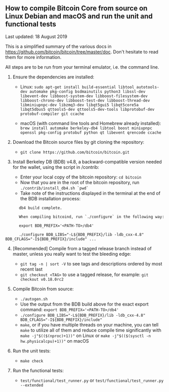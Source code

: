 How to compile Bitcoin Core from source on Linux Debian and macOS and run the unit and functional tests
-------------------------------------------------------------------------------------------------------
Last updated: 18 August 2019

This is a simplified summary of the various docs in https://github.com/bitcoin/bitcoin/tree/master/doc. Don't hesitate to read them for more information.

All steps are to be run from your terminal emulator, i.e. the command line.

1. Ensure the dependencies are installed:

    - Linux: `sudo apt-get install build-essential libtool autotools-dev automake pkg-config bsdmainutils python3 libssl-dev libevent-dev libboost-system-dev libboost-filesystem-dev libboost-chrono-dev libboost-test-dev libboost-thread-dev libminiupnpc-dev libzmq3-dev libqt5gui5 libqt5core5a libqt5dbus5 qttools5-dev qttools5-dev-tools libprotobuf-dev protobuf-compiler git ccache`

    - macOS (with command line tools and Homebrew already installed): `brew install automake berkeley-db4 libtool boost miniupnpc openssl pkg-config protobuf python qt libevent qrencode ccache`

2. Download the Bitcoin source files by git cloning the repository:
    - `git clone https://github.com/bitcoin/bitcoin.git`

3. Install Berkeley DB (BDB) v4.8, a backward-compatible version needed for the wallet, using the script in /contrib:
    - Enter your local copy of the bitcoin repository: `cd bitcoin`
    - Now that you are in the root of the bitcoin repository, run ``./contrib/install_db4.sh `pwd` ``
    - Take note of the instructions displayed in the terminal at the end of the BDB installation process:
```
      db4 build complete.

      When compiling bitcoind, run `./configure` in the following way:

      export BDB_PREFIX='<PATH-TO>/db4'

      ./configure BDB_LIBS="-L${BDB_PREFIX}/lib -ldb_cxx-4.8" BDB_CFLAGS="-I${BDB_PREFIX}/include" ...
```

4. [Recommended] Compile from a tagged release branch instead of master, unless you really want to test the bleeding edge:
    - `git tag -n | sort -V` to see tags and descriptions ordered by most recent last
    - `git checkout <TAG>` to use a tagged release, for example: `git checkout v0.18.0rc2`

5. Compile Bitcoin from source:
    - `./autogen.sh`
    - Use the output from the BDB build above for the exact export command: `export BDB_PREFIX='<PATH-TO>/db4'`
    - `./configure BDB_LIBS="-L${BDB_PREFIX}/lib -ldb_cxx-4.8" BDB_CFLAGS="-I${BDB_PREFIX}/include"`
    - `make`, or if you have multiple threads on your machine, you can tell
      `make` to utilize all of them and reduce compile time significantly with
      `make -j"$(($(nproc)+1))"` on Linux or
      `make -j"$(($(sysctl -n hw.physicalcpu)+1))"` on macOS

6. Run the unit tests:
    - `make check`

7. Run the functional tests:
    - `test/functional/test_runner.py` or `test/functional/test_runner.py --extended`
